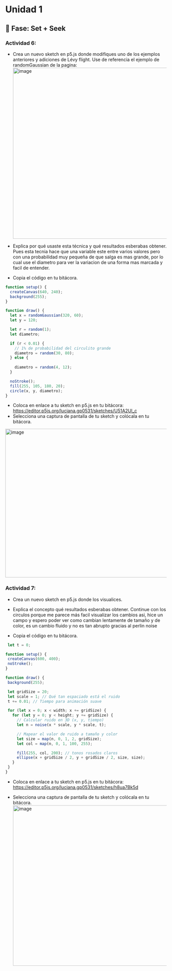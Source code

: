 # Unidad 1

## 🔎 Fase: Set + Seek

### Actividad 6:
- Crea un nuevo sketch en p5.js donde modifiques uno de los ejemplos anteriores y adiciones de Lévy flight.
  Use de referencia el ejemplo de randomGaussian de la pagina: <img width="1150" height="534" alt="image" src="https://github.com/user-attachments/assets/02b44504-ad49-40bd-9e2c-79a22da4707a" />

- Explica por qué usaste esta técnica y qué resultados esberabas obtener.
  Pues esta tecnia hace que una variable este entre varios valores pero con una probabilidad muy pequeña de que salga es mas grande, por lo cual use el diametro para ver la variacion de una forma mas marcada y facil de entender.
- Copia el código en tu bitácora.
```js
function setup() {
  createCanvas(640, 240);
  background(255);
}

function draw() {
  let x = randomGaussian(320, 60);
  let y = 120;

  let r = random(1);
  let diametro;

  if (r < 0.01) {
    // 1% de probabilidad del circulito grande
    diametro = random(30, 80);
  } else {
    
    diametro = random(4, 12);
  }

  noStroke();
  fill(255, 105, 180, 20); 
  circle(x, y, diametro);
}

```
- Coloca en enlace a tu sketch en p5.js en tu bitácora: https://editor.p5js.org/luciana.gp0531/sketches/U51A2Ul_c
- Selecciona una captura de pantalla de tu sketch y colócala en tu bitácora.

<img width="1225" height="464" alt="image" src="https://github.com/user-attachments/assets/9702a8c8-56c9-4ade-9a20-7258706a4d26" />


### Actividad 7:
- Crea un nuevo sketch en p5.js donde los visualices.
  
- Explica el concepto qué resultados esberabas obtener.
  Continue con los circulos porque me parece más facil visualizar los cambios asi, hice un campo y espero poder ver como cambian lentamente de tamaño y de color, es un cambio fluido y no es tan abrupto gracias al perlin noise
- Copia el código en tu bitácora.
 ```js
  let t = 0;

function setup() {
  createCanvas(600, 400);
  noStroke();
}

function draw() {
  background(255);

  let gridSize = 20;
  let scale = 1; // Qué tan espaciado está el ruido
  t += 0.01; // Tiempo para animación suave

  for (let x = 0; x < width; x += gridSize) {
    for (let y = 0; y < height; y += gridSize) {
      // Calcular ruido en 3D (x, y, tiempo)
      let n = noise(x * scale, y * scale, t);

      // Mapear el valor de ruido a tamaño y color
      let size = map(n, 0, 1, 2, gridSize);
      let col = map(n, 0, 1, 100, 255);

      fill(255, col, 200); // tonos rosados claros
      ellipse(x + gridSize / 2, y + gridSize / 2, size, size);
    }
  }
}

  ```
- Coloca en enlace a tu sketch en p5.js en tu bitácora: https://editor.p5js.org/luciana.gp0531/sketches/h8ua7Bk5d
  
- Selecciona una captura de pantalla de tu sketch y colócala en tu bitácora.
  <img width="758" height="501" alt="image" src="https://github.com/user-attachments/assets/b4dd20d7-17a8-4301-9bc3-250ba0cb327b" />



